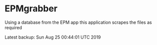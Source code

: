 # EPMgrabber
Using a database from the EPM app this application scrapes the files as required


Latest backup: Sun Aug 25 00:44:01 UTC 2019
